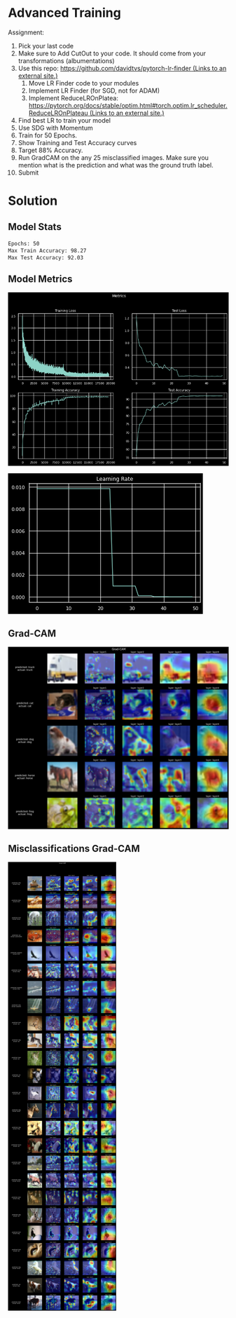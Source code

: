﻿# Advanced Training

Assignment:

1.  Pick your last code
2.  Make sure to Add CutOut to your code. It should come from your transformations (albumentations)
3.  Use this repo:  [https://github.com/davidtvs/pytorch-lr-finder (Links to an external site.)](https://github.com/davidtvs/pytorch-lr-finder)
    1.  Move LR Finder code to your modules
    2.  Implement LR Finder (for SGD, not for ADAM)
    3.  Implement ReduceLROnPlatea:  [https://pytorch.org/docs/stable/optim.html#torch.optim.lr_scheduler.ReduceLROnPlateau (Links to an external site.)](https://pytorch.org/docs/stable/optim.html#torch.optim.lr_scheduler.ReduceLROnPlateau)
4.  Find best LR to train your model
5.  Use SDG with Momentum
6.  Train for 50 Epochs.
7.  Show Training and Test Accuracy curves
8.  Target 88% Accuracy.
9.  Run GradCAM on the any 25 misclassified images. Make sure you mention what is the prediction and what was the ground truth label.
10.  Submit

# Solution

## Model Stats

```
Epochs: 50
Max Train Accuracy: 98.27
Max Test Accuracy: 92.03
```


## Model Metrics

![enter image description here](https://github.com/Enamulla577/EVAI/blob/main/Session10/metrics_1.png?raw=true)

![enter image description here](https://github.com/Enamulla577/EVAI/blob/main/Session10/metrics_2.png?raw=true)

## Grad-CAM

![enter image description here](https://github.com/Enamulla577/EVAI/blob/main/Session10/gradcam.png?raw=true)

## Misclassifications Grad-CAM

![enter image description here](https://github.com/Enamulla577/EVAI/blob/main/Session10/misclassified_gradcam.png?raw=true)

